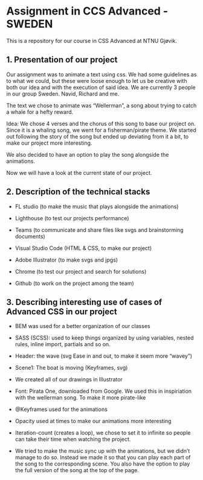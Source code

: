 # Assignment in CCS Advanced - SWEDEN
This is a repository for our course in CSS Advanced at NTNU Gjøvik.

## 1. Presentation of our project

Our assignment was to animate a text using css. We had some guidelines as to what we could, but these were loose enough to let us be creative with both our idea and with the execution of said idea. We are currently 3 people in our group Sweden. Navid, Richard and me.  

The text we chose to animate was  “Wellerman”, a song about trying to catch a whale for a hefty reward. 

Idea: We chose 4 verses and the chorus of this song to base our project on. Since it is a whaling song, we went for a fisherman/pirate theme. We started out following the story of the song but ended up deviating from it a bit, to make our project more interesting. 

We also decided to have an option to play the song alongside the animations. 

Now we will have a look at the current state of our project. 

 

## 2. Description of the technical stacks

- FL studio (to make the music that plays alongside the animations)  

- Lighthouse (to test our projects performance) 

- Teams (to communicate and share files like svgs and brainstorming documents) 

- Visual Studio Code (HTML & CSS, to make our project) 

- Adobe Illustrator (to make svgs and jpgs) 

- Chrome (to test our project and search for solutions) 

- Github (to work on the project among the team) 


 

## 3. Describing interesting use of cases of Advanced CSS in our project

- BEM was used for a better organization of our classes 

- SASS (SCSS): used to keep things organized by using variables, nested rules, inline import, partials and so on. 

- Header: the wave (svg Ease in and out, to make it seem more “wavey”) 

- Scene1: The boat is moving (Keyframes, svg) 

- We created all of our drawings in Illustrator 

- Font: Pirata One, downloaded from Google. We used this in inspiriation with the wellerman song. To make it more pirate-like

- @Keyframes used for the animations 

- Opacity used at times to make our animations more interesting 

- Iteration-count (creates a loop), we chose to set it to infinite so people can take their time when watching the project.

- We tried to make the music sync up with the animations, but we didn’t manage to do so. Instead we made it so that you can play each part of the song to the corresponding scene. You also have the option to play the full version of the song at the top of the page.  
